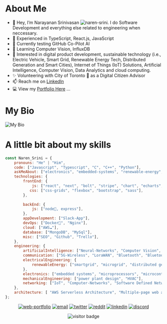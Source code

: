 #  About Me
-  👋 Hey, I’m Narayanan Srinivasan ![naren-srini](https://github.com/naren-srini). I do Software Development and everything else related to engineering when            neccessary.
- 👀 Experienced in TypeScript, React.js, JavaScript
- 🧪 Currently testing GitHub Co-Pilot AI
- 🌱 Learning Computer Vision, InfluxDB
- 💞️ Interested in digital product development, sustainable technology (i.e., Electric Vehicle, Smart Grid, Renewable Energy Tech, Distributed Generation and Smart     Cities), Internet of Things (IoT) Solutions, Artificial Intelligence, Computer Vision, Data Analytics and cloud computing.
- ✨ Volunteering with City of Toronto 🌆 as a Digital Citizen Advisor
- 📫 Reach me on [LinkedIn](https://www.linkedin.com/in/snarayanan-dev/)
- 💻 View my [Portfolio Here](https://naren-srini.github.io/) ...

# My Bio
![My Bio](https://github.com/naren-srini/naren-srini/blob/main/naren_bio.gif)

# A little bit about my skills
```javascript
const Naren_Srini = {
    pronouns: "He" | "Him",
    code: ["Javascript", "Typescript", "C", "C++", "Python"],
    askMeAbout: ["electronics", "embedded-systems", "renewable-energy", "smart-city-tech", "webdev", "wireless-communications"],
    technologies: {
        frontEnd: {
            js: ["react", "next", "bolt", "stripe", "chart", "echarts", "mqtt"],
           css: ["css-grids", "flexbox", "bootstrap", "sass"],
        },
        
        backEnd: {
            js: ["node🚀, express"],
        },
        appDevelopment: ["Slack-App"],
        devOps: ["Docker🐳", "Nginx"],
        cloud: ["AWS☁️"],
        database: ["MongoDB", "MySql"],
        misc: ["SEO", "Github", "Trello"],
    },
    engineering: {
        artificialIntelligence: ["Neural-Networks", "Computer Vision", "Machine-Learning"],
        communication: ["5G-Wireless", "LoraWAN", "Bluetooth", "Bluetooth Low Energy"],
        electricalEngineering: {
            renewableEnergy: ["smartgrid", "microgrid", "distributed generation", "energy storage", "electric vehicle battery"],
        },
        electronics: ["embedded systems", "microprocessors", "microcontrollers"],
        mechanicalEngineering: ["power plant design", "HVAC"],
        networking: ["IoT", "Computer-Networks", "Software Defined Networks"],
    },
    architecture: [ "AWS Serverless Architecture", "Multiple-page web applications"],
};
```
<p align="center">
  <a href="https://naren-srini.github.io//"><img src="https://img.icons8.com/fluent/96/000000/domain.png" alt="web-portfolio"/></a>
  <a href="mailto:narenece0@gmail.com"><img src="https://img.icons8.com/color/96/000000/gmail.png" alt="email"/></a>
  <a href="https://twitter.com/NarenSrini7"><img src="https://img.icons8.com/color/96/000000/twitter-squared.png" alt="twitter"/></a>
  <a href="https://www.reddit.com/user/Pranay_Dev0"><img src="https://img.icons8.com/color/96/000000/reddit.png" alt="reddit"/></a>
  <a href="https://www.linkedin.com/in/snarayanan-dev/"><img src="https://img.icons8.com/color/96/000000/linkedin.png" alt="linkedin"/></a>
  <a href="mailto:Prasanna#2193"><img src="https://img.icons8.com/color/96/000000/discord-logo.png" alt="discord"/></a>
</p>
<p  align="center">
  <img src="https://visitor-badge.glitch.me/badge?page_id=naren9997.naren9997" alt="visitor badge"/>
</p>
<!---
naren9997/naren9997 is a ✨ special ✨ repository because its `README.md` (this file) appears on your GitHub profile.
You can click the Preview link to take a look at your changes.

--->

